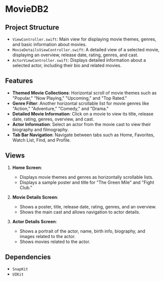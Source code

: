 # MovieDB2


## Project Structure

- `ViewController.swift`: Main view for displaying movie themes, genres, and basic information about movies.
- `MovieDetailsViewController.swift`: A detailed view of a selected movie, displaying an overview, release date, rating, genres, and cast.
- `ActorViewController.swift`: Displays detailed information about a selected actor, including their bio and related movies.

## Features

- **Themed Movie Collections**: Horizontal scroll of movie themes such as "Popular," "Now Playing," "Upcoming," and "Top Rated."
- **Genre Filter**: Another horizontal scrollable list for movie genres like "Action," "Adventure," "Comedy," and "Drama."
- **Detailed Movie Information**: Click on a movie to view its title, release date, rating, genres, overview, and cast.
- **Actor Information**: Select an actor from the movie cast to view their biography and filmography.
- **Tab Bar Navigation**: Navigate between tabs such as Home, Favorites, Watch List, Find, and Profile.

## Views

1. **Home Screen**:
   - Displays movie themes and genres as horizontally scrollable lists.
   - Displays a sample poster and title for "The Green Mile" and "Fight Club."

2. **Movie Details Screen**:
   - Shows a poster, title, release date, rating, genres, and an overview.
   - Shows the main cast and allows navigation to actor details.

3. **Actor Details Screen**:
   - Shows a portrait of the actor, name, birth info, biography, and images related to the actor.
   - Shows movies related to the actor.

## Dependencies

- `SnapKit`
- `UIKit`
